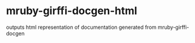 mruby-girffi-docgen-html
========================

outputs html representation of documentation generated from mruby-girffi-docgen
